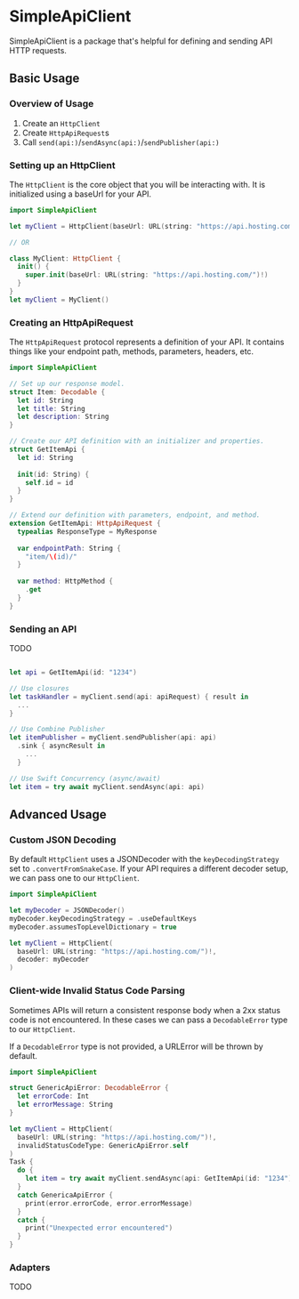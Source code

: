 # SimpleApiClient

SimpleApiClient is a package that's helpful for defining and sending API HTTP requests.  

## Basic Usage

### Overview of Usage

1. Create an `HttpClient`
2. Create `HttpApiRequest`s
3. Call `send(api:)`/`sendAsync(api:)`/`sendPublisher(api:)`

### Setting up an HttpClient

The `HttpClient` is the core object that you will be interacting with. It is initialized using a baseUrl for your API.
```swift
import SimpleApiClient

let myClient = HttpClient(baseUrl: URL(string: "https://api.hosting.com/")!)

// OR

class MyClient: HttpClient {
  init() {
    super.init(baseUrl: URL(string: "https://api.hosting.com/")!)
  }
}
let myClient = MyClient()
``` 

### Creating an HttpApiRequest

The `HttpApiRequest` protocol represents a definition of your API. It contains things like your endpoint path, methods, parameters, headers, etc.  

```swift
import SimpleApiClient

// Set up our response model.
struct Item: Decodable {
  let id: String
  let title: String
  let description: String
}

// Create our API definition with an initializer and properties.
struct GetItemApi {
  let id: String
  
  init(id: String) {
    self.id = id
  }
}

// Extend our definition with parameters, endpoint, and method.
extension GetItemApi: HttpApiRequest {
  typealias ResponseType = MyResponse
  
  var endpointPath: String {
    "item/\(id)/"
  }
  
  var method: HttpMethod {
    .get
  }
}
```

### Sending an API

TODO
```swift

let api = GetItemApi(id: "1234")

// Use closures
let taskHandler = myClient.send(api: apiRequest) { result in
  ...
}

// Use Combine Publisher
let itemPublisher = myClient.sendPublisher(api: api)
  .sink { asyncResult in
    ...
  }

// Use Swift Concurrency (async/await)
let item = try await myClient.sendAsync(api: api)
```

## Advanced Usage

### Custom JSON Decoding

By default `HttpClient` uses a JSONDecoder with the `keyDecodingStrategy` set to `.convertFromSnakeCase`. If your API requires a different decoder setup, we can pass one to our `HttpClient`.

```swift
import SimpleApiClient

let myDecoder = JSONDecoder()
myDecoder.keyDecodingStrategy = .useDefaultKeys
myDecoder.assumesTopLevelDictionary = true

let myClient = HttpClient(
  baseUrl: URL(string: "https://api.hosting.com/")!,
  decoder: myDecoder
)
```

### Client-wide Invalid Status Code Parsing 

Sometimes APIs will return a consistent response body when a 2xx status code is not encountered. In these cases we can pass a `DecodableError` type to our `HttpClient`.

If a `DecodableError` type is not provided, a URLError will be thrown by default.

```swift
import SimpleApiClient

struct GenericApiError: DecodableError {
  let errorCode: Int
  let errorMessage: String
}

let myClient = HttpClient(
  baseUrl: URL(string: "https://api.hosting.com/")!,
  invalidStatusCodeType: GenericApiError.self
)
Task {
  do {
    let item = try await myClient.sendAsync(api: GetItemApi(id: "1234"))
  }
  catch GenericaApiError {
    print(error.errorCode, error.errorMessage)
  }
  catch {
    print("Unexpected error encountered")
  }
}
```

### Adapters

TODO
